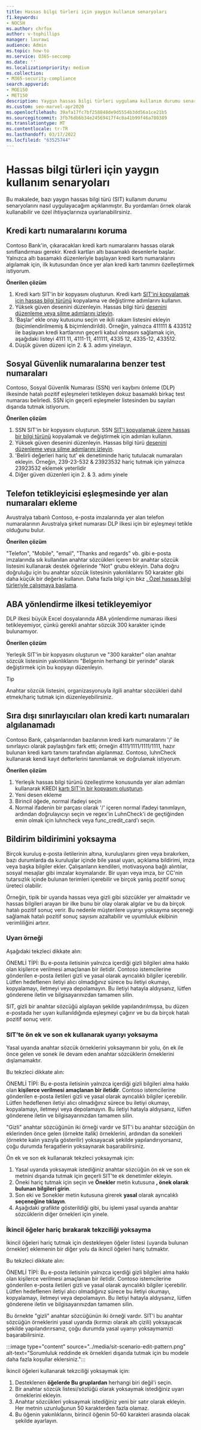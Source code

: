 ```yaml
---
title: Hassas bilgi türleri için yaygın kullanım senaryoları
f1.keywords:
- NOCSH
ms.author: chrfox
author: v-tophillips
manager: laurawi
audience: Admin
ms.topic: how-to
ms.service: O365-seccomp
ms.date: ''
ms.localizationpriority: medium
ms.collection:
- M365-security-compliance
search.appverid:
- MOE150
- MET150
description: Yaygın hassas bilgi türleri uygulama kullanım durumu senaryoları
ms.custom: seo-marvel-apr2020
ms.openlocfilehash: 39afa17fc7bf258848de9d5554b3dd56a1ce21b5
ms.sourcegitcommit: 3fb76db6b34e24569417f4c8a41b99f46a780389
ms.translationtype: MT
ms.contentlocale: tr-TR
ms.lasthandoff: 03/17/2022
ms.locfileid: "63525744"
---
```

# <a name="common-usage-scenarios-for-sensitive-information-types"></a>Hassas bilgi türleri için yaygın kullanım senaryoları

Bu makalede, bazı yaygın hassas bilgi türü (SIT) kullanım durumu senaryolarını nasıl uygulayacağım açıklanmıştır. Bu yordamları örnek olarak kullanabilir ve özel ihtiyaçlarınıza uyarlanabilirsiniz.

## <a name="protect-credit-card-numbers"></a>Kredi kartı numaralarını koruma

Contoso Bank'in, çıkaracakları kredi kartı numaralarını hassas olarak sınıflandırması gerekir. Kredi kartları altı basamaklı desenlerle başlar. Yalnızca altı basamaklı düzenleriyle başlayan kredi kartı numaralarını algılamak için, ilk kutusundan önce yer alan kredi kartı tanımını özelleştirmek istiyorum.

**Önerilen çözüm**

1. Kredi kartı SIT'in bir kopyasını oluşturun. Kredi kartı [SIT'ini kopyalamak için hassas bilgi türünü](create-a-custom-sensitive-information-type.md#copy-and-modify-a-sensitive-information-type) kopyalama ve değiştirme adımlarını kullanın.
1. Yüksek güven desenini düzenleyin. Hassas bilgi türü [desenini düzenleme veya silme adımlarını izleyin](sit-get-started-exact-data-match-create-rule-package.md#edit-or-delete-the-sensitive-information-type-pattern).
1. 'Başlar' ekle onay kutusunu seçin ve ikili rakam listesini ekleyin (biçimlendirilmemiş & biçimlendirildi). Örneğin, yalnızca 411111 & 433512 ile başlayan kredi kartlarının geçerli kabul olmasını sağlamak için, aşağıdaki listeyi 4111 11, 4111-11, 411111, 4335 12, 4335-12, 433512.
1. Düşük güven düzeni için 2. & 3. adımı yinelayın.

## <a name="test-numbers-similar-to-social-security-numbers"></a>Sosyal Güvenlik numaralarına benzer test numaraları

Contoso, Sosyal Güvenlik Numarası (SSN) veri kaybını önleme (DLP) ilkesinde hatalı pozitif eşleşmeleri tetikleyen dokuz basamaklı birkaç test numarası belirledi. SSN için geçerli eşleşmeler listesinden bu sayıları dışarıda tutmak istiyorum.

**Önerilen çözüm**

1. SSN SIT'in bir kopyasını oluşturun. SSN [SIT'i kopyalamak üzere hassas bir bilgi türünü](create-a-custom-sensitive-information-type.md#copy-and-modify-a-sensitive-information-type) kopyalamak ve değiştirmek için adımları kullanın.
1. Yüksek güven desenini düzenleyin. Hassas bilgi türü [desenini düzenleme veya silme adımlarını izleyin](sit-get-started-exact-data-match-create-rule-package.md#edit-or-delete-the-sensitive-information-type-pattern).
1. 'Belirli değerleri hariç tut' ek denetiminde hariç tutulacak numaraları ekleyin. Örneğin, 239-23-532 & 23923532 hariç tutmak için yalnızca 23923532 eklemek yeterlidir
1. Diğer güven düzenleri için 2. & 3. adımı yinele

## <a name="phone-numbers-in-signature-trigger-match"></a>Telefon tetikleyicisi eşleşmesinde yer alan numaraları ekleme

Avustralya tabanlı Contoso, e-posta imzalarında yer alan telefon numaralarının Avustralya şirket numarası DLP ilkesi için bir eşleşmeyi tetikle olduğunu bulur.

**Önerilen çözüm**

"Telefon", "Mobile", "email", "Thanks and regards" vb. gibi e-posta imzalarında sık kullanılan anahtar sözcükleri içeren bir anahtar sözcük listesini kullanarak destek öğelerinde "Not" grubu ekleyin. Daha doğru doğruluğu için bu anahtar sözcük listesinin yakınlıklarını 50 karakter gibi daha küçük bir değerle kullanın. Daha fazla bilgi için bkz [. Özel hassas bilgi türleriyle çalışmaya başlama](create-a-custom-sensitive-information-type.md).

## <a name="unable-to-trigger-aba-routing-policy"></a>ABA yönlendirme ilkesi tetikleyemiyor

DLP ilkesi büyük Excel dosyalarında ABA yönlendirme numarası ilkesi tetikleyemiyor, çünkü gerekli anahtar sözcük 300 karakter içinde bulunamıyor.

**Önerilen çözüm**

Yerleşik SIT'in bir kopyasını oluşturun ve "300 karakter" olan anahtar sözcük listesinin yakınlıklarını "Belgenin herhangi bir yerinde" olarak değiştirmek için bu kopyayı düzenleyin.

> [!TIP]
> Anahtar sözcük listesini, organizasyonuyla ilgili anahtar sözcükleri dahil etmek/hariç tutmak için düzenleyebilirsiniz.

## <a name="unable-to-detect-credit-card-numbers-with-unusual-delimiters"></a>Sıra dışı sınırlayıcıları olan kredi kartı numaraları algılanamadı

Contoso Bank, çalışanlarından bazılarının kredi kartı numaralarını '/' ile sınırlayıcı olarak paylaştığını fark etti; örneğin 4111/1111/1111/1111, hazır bulunan kredi kartı tanımı tarafından algılanmaz. Contoso, luhnCheck kullanarak kendi kayıt defterlerini tanımlamak ve doğrulamak istiyorum.

**Önerilen çözüm**

1. Yerleşik hassas bilgi türünü özelleştirme konusunda yer alan adımları kullanarak KREDI [kartı SIT'in bir kopyasını oluşturun](customize-a-built-in-sensitive-information-type.md).
1. Yeni desen ekleme
1. Birincil öğede, normal ifadeyi seçin
1. Normal ifadenin bir parçası olarak '/' içeren normal ifadeyi tanımlayın, ardından doğrulayıcıyı seçin ve regex'in LuhnCheck'i de geçtiğinden emin olmak için luhncheck veya func_credit_card'ı seçin.

## <a name="ignore-a-disclaimer-notice"></a>Bildirim bildirimini yoksayma

Birçok kuruluş e-posta iletilerinin altına, kuruluşlarını giren veya bırakırken, bazı durumlarda da kuruluşlar içinde bile yasal uyarı, açıklama bildirimi, imza veya başka bilgiler ekler. Çalışanların kendileri, motivasyona bağlı alıntılar, sosyal mesajlar gibi imzalar koymalarıdır. Bir uyarı veya imza, bir CC'nin tutarsızlık içinde bulunan terimleri içerebilir ve birçok yanlış pozitif sonuç üreteci olabilir.  

Örneğin, tipik bir uyarıda hassas veya gizli gibi sözcükler yer almaktadır ve hassas bilgileri arayan bir ilke bunu bir olay olarak algılar ve bu da birçok hatalı pozitif sonuç verir. Bu nedenle müşterilere uyarıyı yoksayma seçeneği sağlamak hatalı pozitif sonuç sayısını azaltabilir ve uyumluluk ekibinin verimliliğini artırır.

### <a name="example-of-disclaimer"></a>Uyarı örneği

Aşağıdaki tekzleci dikkate alın:

ÖNEMLİ TİPİ: Bu e-posta iletisinin yalnızca içerdiği gizli bilgileri alma hakkı olan kişilerce verilmesi amaçlanan bir iletidir. Contoso istemcilerine gönderilen e-posta iletileri gizli ve yasal olarak ayrıcalıklı bilgiler içerebilir. Lütfen hedeflenen iletiyi alıcı olmadığınız sürece bu iletiyi okumayı, kopyalamayı, iletmeyi veya depolamayın. Bu iletiyi hatayla aldıysanız, lütfen gönderene iletin ve bilgisayarınızdan tamamen silin.

SIT, gizli bir anahtar sözcüğü algılayan şekilde yapılandırılmışsa, bu düzen e-postada her uyarı kullanıldığında eşleşmeyi çağırır ve bu da birçok hatalı pozitif sonuç verir.

### <a name="ignore-disclaimer-using-prefix-and-suffix-in-sit"></a>SIT'te ön ek ve son ek kullanarak uyarıyı yoksayma

Yasal uyarıda anahtar sözcük örneklerini yoksaymanın bir yolu, ön ek ile önce gelen ve sonek ile devam eden anahtar sözcüklerin örneklerini dışlamamaktır.

Bu tekzleci dikkate alın:

ÖNEMLİ TİPİ: Bu e-posta iletisinin yalnızca içerdiği gizli bilgileri  alma hakkı olan **kişilerce verilmesi amaçlanan bir iletidir**. Contoso istemcilerine gönderilen e-posta iletileri gizli ve yasal olarak ayrıcalıklı bilgiler içerebilir. Lütfen hedeflenen iletiyi alıcı olmadığınız sürece bu iletiyi okumayı, kopyalamayı, iletmeyi veya depolamayın. Bu iletiyi hatayla aldıysanız, lütfen gönderene iletin ve bilgisayarınızdan tamamen silin.

"Gizli" anahtar sözcüğünün iki örneği vardır ve SIT'i bu anahtar sözcüğün ön eklerinden önce gelen (örnekte italik) örneklerini, ardından da sonekleri (örnekte kalın yazıyla gösterilir) yoksayacak şekilde yapılandırıyorsanız, çoğu durumda feragatlerin yoksaynarak başarabilirsiniz.

Ön ek ve son ek kullanarak tekzleci yoksaymak için:

1. Yasal uyarıda yoksaymak istediğiniz anahtar sözcüğün ön ek ve son ek metnini dışarıda tutmak için geçerli SIT'te ek denetimler ekleyin.
1. Öneki hariç tutmak için seçin ve **Önekler** metin kutusuna **, önek olarak bulunan bilgileri girin**.
1. Son eki ve Sonekler metin kutusuna girerek **yasal** olarak ayrıcalıklı **seçeneğine tıklayın**.
1. Aşağıdaki grafikte gösterildiği gibi, bu işlemi yasal uyarıda anahtar sözcüklerin diğer örnekleri için yinele.

### <a name="ignore-disclaimer-by-excluding-secondary-elements"></a>İkincil öğeler hariç bırakarak tekzciliği yoksayma

İkincil öğeleri hariç tutmak için destekleyen öğeler listesi (uyarıda bulunan örnekler) eklemenin bir diğer yolu da ikincil öğeleri hariç tutmaktır.

Bu tekzleci dikkate alın:

ÖNEMLİ TİPİ: Bu e-posta iletisinin yalnızca içerdiği gizli bilgileri alma hakkı olan kişilerce verilmesi amaçlanan bir iletidir. Contoso istemcilerine gönderilen e-posta iletileri gizli ve yasal olarak ayrıcalıklı bilgiler içerebilir. Lütfen hedeflenen iletiyi alıcı olmadığınız sürece bu iletiyi okumayı, kopyalamayı, iletmeyi veya depolamayın. Bu iletiyi hatayla aldıysanız, lütfen gönderene iletin ve bilgisayarınızdan tamamen silin.

Bu örnekte "gizli" anahtar sözcüğünün iki örneği vardır. SIT'i bu anahtar sözcüğün örneklerini yasal uyarıda (kırmızı olarak altı çizili) yoksayacak şekilde yapılandırırsanız, çoğu durumda yasal uyarıyı yoksaymamizi başarabilirsiniz.

:::image type="content" source="../media/sit-scenario-edit-pattern.png" alt-text="Sorumluluk reddinde ek örnekleri dışarıda tutmak için bu modele daha fazla koşullar  eklersiniz.":::

İkincil öğeleri kullanarak tekzciliği yoksaymak için:

1. Desteklenen **öğelerde Bu gruplardan** herhangi biri değil'i seçin.
1. Bir anahtar sözcük listesi/sözlüğü olarak yoksaymak istediğiniz uyarı örneklerini ekleyin.
1. Anahtar sözcükleri yoksaymak istediğiniz yeni bir satır olarak ekleyin. Her metnin uzunluğunun 50 karakterden fazla olamaz.
1. Bu öğenin yakınlıklarını, birincil öğenin 50-60 karakteri arasında olacak şekilde ayarlayın.
